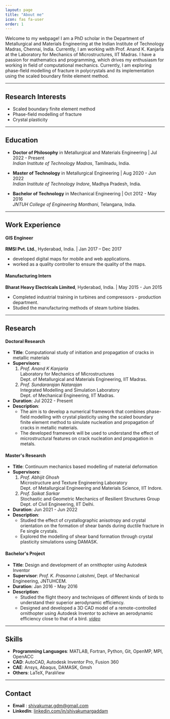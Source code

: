 ```yaml
---
layout: page
title: "About me"
icon: fas fa-user
order: 1
---
```



Welcome to my webpage! I am a PhD scholar in the Department of Metallurgical and Materials Engineering at the Indian Institute of Technology Madras, Chennai, India. Currently, I am working with Prof. Anand K. Kanjarla at the Laboratory for Mechanics of Microstructures, IIT Madras. I have a passion for mathematics and programming, which drives my enthusiasm for working in field of computational mechanics. Currently, I am exploring phase-field modelling of fracture in polycrystals and its implementation using the scaled boundary finite element method.

---

## Research Interests
- Scaled boundary finite element method
- Phase-field modelling of fracture
- Crystal plasticity
  
---

## Education

- **Doctor of Philosophy** in Metallurgical and Materials Engineering | Jul 2022 - Present  
  *Indian Institute of Technology Madras*, Tamilnadu, India.

- **Master of Technology** in Metallurgical Engineering | Aug 2020 - Jun 2022  
  *Indian Institute of Technology Indore*, Madhya Pradesh, India.

- **Bachelor of Technology** in Mechanical Engineering | Oct 2012 - May 2016  
  *JNTUH College of Engineering Manthani*, Telangana, India.

---

## Work Experience

#### GIS Engineer  
**RMSI Pvt. Ltd.**, Hyderabad, India. | Jan 2017 – Dec 2017  
- developed digital maps for mobile and web applications.
- worked as a quality controller to ensure the quality of the maps.

#### Manufacturing Intern  
**Bharat Heavy Electricals Limited**, Hyderabad, India. | May 2015 - Jun 2015 
- Completed industrial training in turbines and compressors - production department. 
- Studied the manufacturing methods of steam turbine blades. 

---

## Research

#### Doctoral Research 
- **Title**: Computational study of initiation and propagation of cracks in metallic materials  
- **Supervisors**:
  1. *Prof. Anand K Kanjarla*  
     Laboratory for Mechanics of Microstructures  
     Dept. of Metallurgical and Materials Engineering, IIT Madras.
  2. *Prof. Sundararajan Natarajan*  
     Integrated Modelling and Simulation Laboratory  
     Dept. of Mechanical Engineering, IIT Madras.
- **Duration**: Jul 2022 - Present
- **Description**: 
  - The aim is to develop a numerical framework that combines phase-field modelling with crystal plasticity using the scaled boundary finite element method to simulate nucleation and propagation of cracks in metallic materials.
  - The developed framework will be used to understand the effect of microstructural features on crack nucleation and propagation in metals.

#### Master's Research 
- **Title**: Continuum mechanics based modelling of material deformation  
- **Supervisors**:
  1. *Prof. Abhijit Ghosh*  
     Microstructure and Texture Engineering Laboratory  
     Dept. of Metallurgical Engineering and Materials Science, IIT Indore.
  2. *Prof. Saikat Sarkar*  
     Stochastic and Geometric Mechanics of Resilient Structures Group   
     Dept. of Civil Engineering, IIT Delhi.
- **Duration**: Jun 2021 - Jun 2022
- **Description**: 
  - Studied the effect of crystallographic anisotropy and crystal orientation on the formation of shear bands during ductile fracture in Fe single crystals.
  - Explored the modelling of shear band formation through crystal plasticity simulations using DAMASK.


#### Bachelor's Project
- **Title**: Design and development of an ornithopter using Autodesk Inventor  
- **Supervisor**: *Prof. K. Prasanna Lakshmi*, Dept. of Mechanical Engineering, JNTUHCEM.
- **Duration**: Jan 2016 - May 2016
- **Description**: 
  - Studied the flight theory and techniques of different kinds of birds to understand their  superior aerodynamic efficiency.
  - Designed and developed a 3D CAD model of a remote-controlled ornithopter using Autodesk Inventor to achieve an aerodynamic efficiency close to that of a bird.    [*video*](https://www.youtube.com/watch?v=vuNpXTk4Amw)

---

## Skills

- **Programming Languages**: MATLAB, Fortran, Python, Git, OpenMP, MPI, OpenACC
- **CAD**: AutoCAD, Autodesk Inventor Pro, Fusion 360
- **CAE**: Ansys, Abaqus, DAMASK, Gmsh
- **Others**: LaTeX, ParaView

---

## Contact
- **Email**   : [shivakumar.gdm@gmail.com](mailto:shivakumar.gdm@gmail.com)  
- **LinkedIn**: [linkedin.com/in/shivakumargaddam](https://www.linkedin.com/in/shivakumargaddam)  
